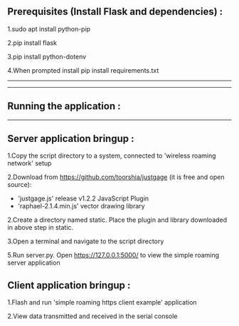 Prerequisites (Install Flask and dependencies) :
---------------

1.sudo apt install python-pip

2.pip install flask

3.pip install python-dotenv 

4.When prompted install pip install requirements.txt 


-------------------------
-------------------------
Running the application :
-------------------------
-------------------------

Server application bringup :
----------------------------
1.Copy the script directory to a system, connected to 'wireless roaming network' setup

2.Download from https://github.com/toorshia/justgage (it is free and open source):
- 'justgage.js' release v1.2.2 JavaScript Plugin 
- 'raphael-2.1.4.min.js' vector drawing library 


2.Create a directory named static. Place the plugin and library downloaded in above step in static.

3.Open a terminal and navigate to the script directory

5.Run server.py. Open https://127.0.0.1:5000/ to view the simple roaming server application


Client application bringup :
----------------------------
1.Flash and run 'simple roaming https client example' application  

2.View data transmitted and received in the serial console 